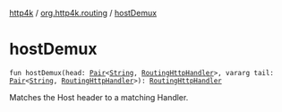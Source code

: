 [http4k](../index.md) / [org.http4k.routing](index.md) / [hostDemux](./host-demux.md)

# hostDemux

`fun hostDemux(head: `[`Pair`](https://kotlinlang.org/api/latest/jvm/stdlib/kotlin/-pair/index.html)`<`[`String`](https://kotlinlang.org/api/latest/jvm/stdlib/kotlin/-string/index.html)`, `[`RoutingHttpHandler`](-routing-http-handler/index.md)`>, vararg tail: `[`Pair`](https://kotlinlang.org/api/latest/jvm/stdlib/kotlin/-pair/index.html)`<`[`String`](https://kotlinlang.org/api/latest/jvm/stdlib/kotlin/-string/index.html)`, `[`RoutingHttpHandler`](-routing-http-handler/index.md)`>): `[`RoutingHttpHandler`](-routing-http-handler/index.md)

Matches the Host header to a matching Handler.

